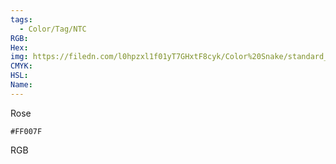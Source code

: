 ```yaml
---
tags:
  - Color/Tag/NTC
RGB:
Hex:
img: https://filedn.com/l0hpzxl1f01yT7GHxtF8cyk/Color%20Snake/standard_csv_to_svg/%23/FF007F.svg
CMYK:
HSL:
Name:
---
```

Rose
```palette
#FF007F
```
RGB
